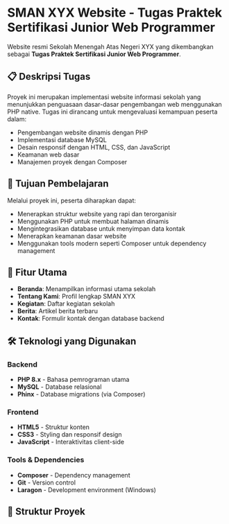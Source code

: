 # SMAN XYX Website - Tugas Praktek Sertifikasi Junior Web Programmer

Website resmi Sekolah Menengah Atas Negeri XYX yang dikembangkan sebagai **Tugas Praktek Sertifikasi Junior Web Programmer**.

## 📋 Deskripsi Tugas

Proyek ini merupakan implementasi website informasi sekolah yang menunjukkan penguasaan dasar-dasar pengembangan web menggunakan PHP native. Tugas ini dirancang untuk mengevaluasi kemampuan peserta dalam:
- Pengembangan website dinamis dengan PHP
- Implementasi database MySQL
- Desain responsif dengan HTML, CSS, dan JavaScript
- Keamanan web dasar
- Manajemen proyek dengan Composer

## 🎯 Tujuan Pembelajaran

Melalui proyek ini, peserta diharapkan dapat:
- Menerapkan struktur website yang rapi dan terorganisir
- Menggunakan PHP untuk membuat halaman dinamis
- Mengintegrasikan database untuk menyimpan data kontak
- Menerapkan keamanan dasar website
- Menggunakan tools modern seperti Composer untuk dependency management

## 🚀 Fitur Utama

- **Beranda**: Menampilkan informasi utama sekolah
- **Tentang Kami**: Profil lengkap SMAN XYX
- **Kegiatan**: Daftar kegiatan sekolah
- **Berita**: Artikel berita terbaru
- **Kontak**: Formulir kontak dengan database backend

## 🛠️ Teknologi yang Digunakan

### Backend
- **PHP 8.x** - Bahasa pemrograman utama
- **MySQL** - Database relasional
- **Phinx** - Database migrations (via Composer)

### Frontend
- **HTML5** - Struktur konten
- **CSS3** - Styling dan responsif design
- **JavaScript** - Interaktivitas client-side

### Tools & Dependencies
- **Composer** - Dependency management
- **Git** - Version control
- **Laragon** - Development environment (Windows)

## 📁 Struktur Proyek